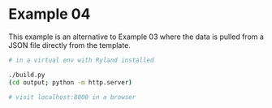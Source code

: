 # Example 04

This example is an alternative to Example 03 where the data is pulled from a JSON file directly from the template. 

```sh
# in a virtual env with Ryland installed

./build.py
(cd output; python -m http.server)

# visit localhost:8000 in a browser
```

